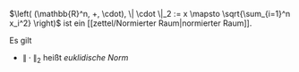 $\left( (\mathbb{R}^n, +, \cdot), \| \cdot \|_2 := x \mapsto \sqrt{\sum_{i=1}^n x_i^2} \right)$ ist ein [[zettel/Normierter Raum|normierter Raum]].

Es gilt
- $\| \cdot \|_2$ heißt *euklidische Norm*